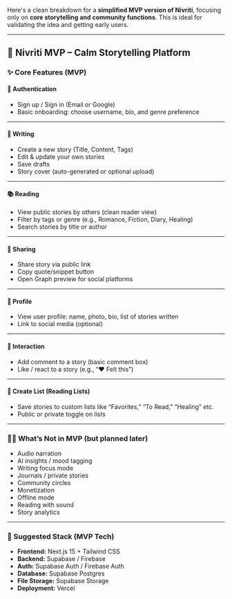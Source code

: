 Here's a clean breakdown for a **simplified MVP version of Nivriti**, focusing only on **core storytelling and community functions**. This is ideal for validating the idea and getting early users.

---

## 🪷 **Nivriti MVP – Calm Storytelling Platform**

### ✨ **Core Features (MVP)**

#### 🔐 Authentication

* Sign up / Sign in (Email or Google)
* Basic onboarding: choose username, bio, and genre preference

---

#### 📝 Writing

* Create a new story (Title, Content, Tags)
* Edit & update your own stories
* Save drafts
* Story cover (auto-generated or optional upload)

---

#### 📚 Reading

* View public stories by others (clean reader view)
* Filter by tags or genre (e.g., Romance, Fiction, Diary, Healing)
* Search stories by title or author

---

#### 📣 Sharing

* Share story via public link
* Copy quote/snippet button
* Open Graph preview for social platforms

---

#### 👤 Profile

* View user profile: name, photo, bio, list of stories written
* Link to social media (optional)

---

#### 💬 Interaction

* Add comment to a story (basic comment box)
* Like / react to a story (e.g., “❤️ Felt this”)

---

#### 🧺 Create List (Reading Lists)

* Save stories to custom lists like “Favorites,” “To Read,” “Healing” etc.
* Public or private toggle on lists

---

### 🧘‍♀️ What’s Not in MVP (but planned later)

* Audio narration
* AI insights / mood tagging
* Writing focus mode
* Journals / private stories
* Community circles
* Monetization
* Offline mode
* Reading with sound
* Story analytics

---

### 💭 Suggested Stack (MVP Tech)

* **Frontend:** Next.js 15 + Tailwind CSS
* **Backend:** Supabase / Firebase
* **Auth:** Supabase Auth / Firebase Auth
* **Database:** Supabase Postgres
* **File Storage:** Supabase Storage
* **Deployment:** Vercel


